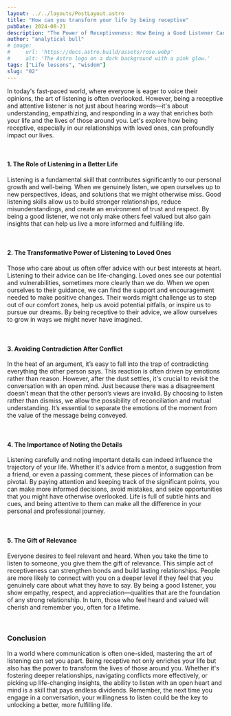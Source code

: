 ```yaml
---
layout: ../../layouts/PostLayout.astro
title: "How can you transform your life by being receptive"
pubDate: 2024-08-21
description: "The Power of Receptiveness: How Being a Good Listener Can Transform Your Life"
author: "analytical bull"
# image:
#     url: 'https://docs.astro.build/assets/rose.webp'
#     alt: 'The Astro logo on a dark background with a pink glow.'
tags: ["Life lessons", "wisdom"]
slug: "02"
---
```


In today's fast-paced world, where everyone is eager to voice their opinions, the art of listening is often overlooked. However, being a receptive and attentive listener is not just about hearing words—it's about understanding, empathizing, and responding in a way that enriches both your life and the lives of those around you. Let's explore how being receptive, especially in our relationships with loved ones, can profoundly impact our lives.

<br />

#### 1. The Role of Listening in a Better Life

Listening is a fundamental skill that contributes significantly to our personal growth and well-being. When we genuinely listen, we open ourselves up to new perspectives, ideas, and solutions that we might otherwise miss. Good listening skills allow us to build stronger relationships, reduce misunderstandings, and create an environment of trust and respect. By being a good listener, we not only make others feel valued but also gain insights that can help us live a more informed and fulfilling life.

<br />

#### 2. The Transformative Power of Listening to Loved Ones

Those who care about us often offer advice with our best interests at heart. Listening to their advice can be life-changing. Loved ones see our potential and vulnerabilities, sometimes more clearly than we do. When we open ourselves to their guidance, we can find the support and encouragement needed to make positive changes. Their words might challenge us to step out of our comfort zones, help us avoid potential pitfalls, or inspire us to pursue our dreams. By being receptive to their advice, we allow ourselves to grow in ways we might never have imagined.

<br />

#### 3. Avoiding Contradiction After Conflict

In the heat of an argument, it’s easy to fall into the trap of contradicting everything the other person says. This reaction is often driven by emotions rather than reason. However, after the dust settles, it's crucial to revisit the conversation with an open mind. Just because there was a disagreement doesn't mean that the other person’s views are invalid. By choosing to listen rather than dismiss, we allow the possibility of reconciliation and mutual understanding. It’s essential to separate the emotions of the moment from the value of the message being conveyed.

<br />

#### 4. The Importance of Noting the Details

Listening carefully and noting important details can indeed influence the trajectory of your life. Whether it's advice from a mentor, a suggestion from a friend, or even a passing comment, these pieces of information can be pivotal. By paying attention and keeping track of the significant points, you can make more informed decisions, avoid mistakes, and seize opportunities that you might have otherwise overlooked. Life is full of subtle hints and cues, and being attentive to them can make all the difference in your personal and professional journey.

<br />

#### 5. The Gift of Relevance

Everyone desires to feel relevant and heard. When you take the time to listen to someone, you give them the gift of relevance. This simple act of receptiveness can strengthen bonds and build lasting relationships. People are more likely to connect with you on a deeper level if they feel that you genuinely care about what they have to say. By being a good listener, you show empathy, respect, and appreciation—qualities that are the foundation of any strong relationship. In turn, those who feel heard and valued will cherish and remember you, often for a lifetime.

<br />

### Conclusion

In a world where communication is often one-sided, mastering the art of listening can set you apart. Being receptive not only enriches your life but also has the power to transform the lives of those around you. Whether it's fostering deeper relationships, navigating conflicts more effectively, or picking up life-changing insights, the ability to listen with an open heart and mind is a skill that pays endless dividends. Remember, the next time you engage in a conversation, your willingness to listen could be the key to unlocking a better, more fulfilling life.
